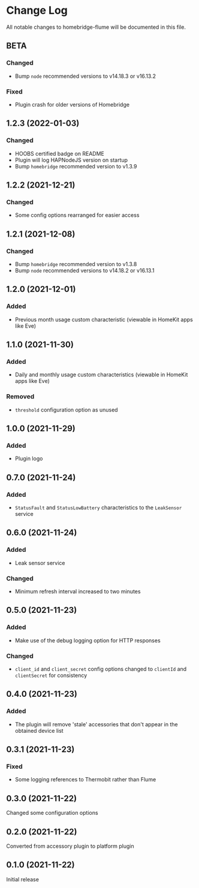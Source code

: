 # Change Log

All notable changes to homebridge-flume will be documented in this file.

## BETA

### Changed

- Bump `node` recommended versions to v14.18.3 or v16.13.2

### Fixed

- Plugin crash for older versions of Homebridge

## 1.2.3 (2022-01-03)

### Changed

- HOOBS certified badge on README
- Plugin will log HAPNodeJS version on startup
- Bump `homebridge` recommended version to v1.3.9

## 1.2.2 (2021-12-21)

### Changed

- Some config options rearranged for easier access

## 1.2.1 (2021-12-08)

### Changed

- Bump `homebridge` recommended version to v1.3.8
- Bump `node` recommended versions to v14.18.2 or v16.13.1

## 1.2.0 (2021-12-01)

### Added

- Previous month usage custom characteristic (viewable in HomeKit apps like Eve)

## 1.1.0 (2021-11-30)

### Added

- Daily and monthly usage custom characteristics (viewable in HomeKit apps like Eve)

### Removed

- `threshold` configuration option as unused

## 1.0.0 (2021-11-29)

### Added

- Plugin logo

## 0.7.0 (2021-11-24)

### Added

- `StatusFault` and `StatusLowBattery` characteristics to the `LeakSensor` service

## 0.6.0 (2021-11-24)

### Added

- Leak sensor service

### Changed

- Minimum refresh interval increased to two minutes

## 0.5.0 (2021-11-23)

### Added

- Make use of the debug logging option for HTTP responses

### Changed

- `client_id` and `client_secret` config options changed to `clientId` and `clientSecret` for consistency

## 0.4.0 (2021-11-23)

### Added

- The plugin will remove 'stale' accessories that don't appear in the obtained device list

## 0.3.1 (2021-11-23)

### Fixed

- Some logging references to Thermobit rather than Flume

## 0.3.0 (2021-11-22)

Changed some configuration options

## 0.2.0 (2021-11-22)

Converted from accessory plugin to platform plugin

## 0.1.0 (2021-11-22)

Initial release
